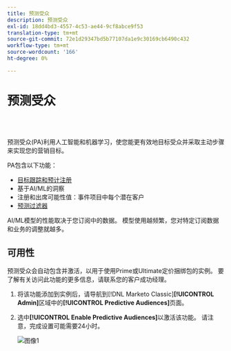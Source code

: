 ```yaml
---
title: 预测受众
description: 预测受众
exl-id: 18dd4bd3-4557-4c53-ae44-9cf8abce9f53
translation-type: tm+mt
source-git-commit: 72e1d29347bd5b77107da1e9c30169cb6490c432
workflow-type: tm+mt
source-wordcount: '166'
ht-degree: 0%

---
```


# 预测受众

<br> 

预测受众(PA)利用人工智能和机器学习，使您能更有效地目标受众并采取主动步骤来实现您的营销目标。

PA包含以下功能：

* [目标跟踪和预计注册](/help/sky/understanding-goal-tracking-and-projected-registrations.md)
* 基于AI/ML的洞察
* 注册和出席可能性值：事件项目中每个潜在客户
* [预测过滤器](/help/sky/predictive-filters.md)

AI/ML模型的性能取决于您订阅中的数据。 模型使用越频繁，您对特定订阅数据和业务的调整就越多。

## 可用性

预测受众会自动包含并激活，以用于使用Prime或Ultimate定价捆绑包的实例。 要了解有关访问此功能的更多信息，请联系您的客户成功经理。

1. 将该功能添加到实例后，请导航到[!DNL Marketo Classic]**[!UICONTROL Admin]**&#x200B;区域中的&#x200B;**[!UICONTROL Predictive Audiences]**&#x200B;页面。

1. 选中&#x200B;**[!UICONTROL Enable Predictive Audiences]**&#x200B;以激活该功能。 请注意，完成设置可能需要24小时。

   ![图像1](/help/sky/assets/predictive-audiences/getting-started-with-predictive-audiences/getting-started-with-predictive-audiences-1.png)
